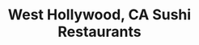 ---
layout: city
title: West Hollywood, CA Sushi Restaurants
permalink: /california/west-hollywood/
stateAbbr: CA
stateName: California
cityName: West Hollywood
---